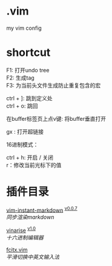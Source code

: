 # .vim
my vim config

# shortcut  

F1: 打开undo tree  
F2: 生成tag  
F3: 为当前头文件生成防止重复包含的宏

ctrl + ]: 跳到定义处  
ctrl + o: 跳回

在buffer标签页上点v键: 将buffer垂直打开

gx : 打开超链接



16进制模式：


ctrl + h: 开启 / 关闭  
r：修改当前光标下的值

# 插件目录

<a name="">[vim-instant-markdown][1-1]</a> 
<sup>[v0.0.7][1-2]</sup>  
*同步渲染markdown*

<a name="">[vinarise][2-1]</a> 
<sup>[v1.0][2-2]</sup>  
*十六进制编辑器*


[fcitx.vim][4]    
*平滑切换中英文输入法*



[1-1]:https://github.com/suan/vim-instant-markdown
[1-2]:https://github.com/suan/vim-instant-markdown/releases/tag/v0.0.7
[2-1]:https://github.com/Shougo/vinarise.vim
[2-2]:https://github.com/Shougo/vinarise.vim/releases


[4]:https://github.com/lilydjwg/fcitx.vim

